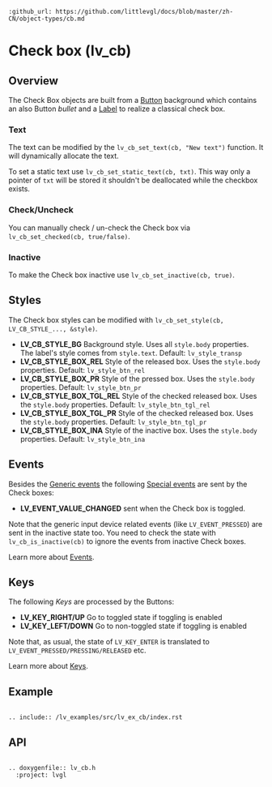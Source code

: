 ```eval_rst
:github_url: https://github.com/littlevgl/docs/blob/master/zh-CN/object-types/cb.md
```
# Check box (lv_cb)
## Overview

The Check Box objects are built from a [Button](/object-types/btn) background which contains an also Button *bullet* and a [Label](/object-types/label) to realize a classical check box. 

### Text
The text can be modified by the `lv_cb_set_text(cb, "New text")` function. It will dynamically allocate the text. 

To set a static text use `lv_cb_set_static_text(cb, txt)`. This way only a pointer of `txt` will be stored it shouldn't be deallocated while the checkbox exists. 

### Check/Uncheck
You can manually check / un-check the Check box  via `lv_cb_set_checked(cb, true/false)`.

### Inactive
To make the Check box inactive use `lv_cb_set_inactive(cb, true)`.

## Styles

The Check box styles can be modified with `lv_cb_set_style(cb, LV_CB_STYLE_..., &style)`.

- **LV_CB_STYLE_BG** Background style. Uses all `style.body` properties. The label's style comes from  `style.text`. Default: `lv_style_transp`
- **LV_CB_STYLE_BOX_REL** Style of the released box. Uses the `style.body` properties. Default: `lv_style_btn_rel`
- **LV_CB_STYLE_BOX_PR** Style of the pressed box. Uses the `style.body` properties. Default: `lv_style_btn_pr`
- **LV_CB_STYLE_BOX_TGL_REL** Style of the checked released box. Uses the `style.body` properties. Default: `lv_style_btn_tgl_rel`
- **LV_CB_STYLE_BOX_TGL_PR** Style of the checked released box. Uses the `style.body` properties. Default: `lv_style_btn_tgl_pr`
- **LV_CB_STYLE_BOX_INA** Style of the inactive box. Uses the `style.body` properties. Default: `lv_style_btn_ina`


## Events
Besides the [Generic events](/overview/event.html#generic-events) the following [Special events](/overview/event.html#special-events) are sent by the Check boxes:
 - **LV_EVENT_VALUE_CHANGED** sent when the Check box is toggled.

Note that the generic input device related events (like `LV_EVENT_PRESSED`) are sent in the inactive state too. You need to check the state with `lv_cb_is_inactive(cb)` to ignore the events from inactive Check boxes.
 
Learn more about [Events](/overview/event).


## Keys
The following *Keys* are processed by the Buttons:
- **LV_KEY_RIGHT/UP** Go to toggled state if toggling is enabled
- **LV_KEY_LEFT/DOWN** Go to non-toggled state if toggling is  enabled

Note that, as usual, the state of `LV_KEY_ENTER` is translated to `LV_EVENT_PRESSED/PRESSING/RELEASED` etc.

Learn more about [Keys](/overview/indev).


## Example

```eval_rst

.. include:: /lv_examples/src/lv_ex_cb/index.rst

```

## API 

```eval_rst

.. doxygenfile:: lv_cb.h
  :project: lvgl
        
```
